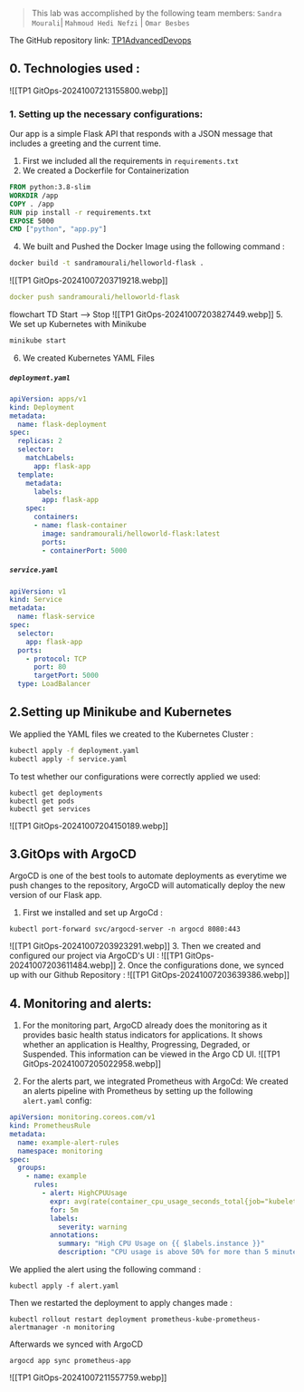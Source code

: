> This lab was accomplished by the following team members:
> `Sandra Mourali`| `Mahmoud Hedi Nefzi` | `Omar Besbes`

The GitHub repository link: [TP1AdvancedDevops](https://github.com/mouralisandra/TP1AdvancedDevops)

## 0. Technologies used : 
![[TP1 GitOps-20241007213155800.webp]]

### 1. Setting up the necessary configurations:

Our app is a simple Flask API that responds with a JSON message that includes a greeting and the current time.

1. First we included all the requirements in `requirements.txt`
3. We created a Dockerfile for Containerization

```Dockerfile
FROM python:3.8-slim
WORKDIR /app
COPY . /app
RUN pip install -r requirements.txt
EXPOSE 5000
CMD ["python", "app.py"]
```

4. We built and Pushed the  Docker Image using the following command :

```bash
docker build -t sandramourali/helloworld-flask .
```
![[TP1 GitOps-20241007203719218.webp]]
```yaml
docker push sandramourali/helloworld-flask
```
flowchart TD
Start --> Stop
![[TP1 GitOps-20241007203827449.webp]]
5. We set up Kubernetes with Minikube
```bash
minikube start
```

6. We created Kubernetes YAML Files
##### `deployment.yaml`
```yaml
apiVersion: apps/v1
kind: Deployment
metadata:
  name: flask-deployment
spec:
  replicas: 2
  selector:
    matchLabels:
      app: flask-app
  template:
    metadata:
      labels:
        app: flask-app
    spec:
      containers:
      - name: flask-container
        image: sandramourali/helloworld-flask:latest
        ports:
        - containerPort: 5000
```

##### `service.yaml`
```yaml
apiVersion: v1
kind: Service
metadata:
  name: flask-service
spec:
  selector:
    app: flask-app
  ports:
    - protocol: TCP
      port: 80
      targetPort: 5000
  type: LoadBalancer
```

## 2.Setting up Minikube and Kubernetes

We applied the YAML files we created to the Kubernetes Cluster :
```bash
kubectl apply -f deployment.yaml
kubectl apply -f service.yaml
```
To test whether our configurations were correctly applied we used:
```Shell
kubectl get deployments
kubectl get pods
kubectl get services
```
![[TP1 GitOps-20241007204150189.webp]]
## 3.GitOps with ArgoCD
ArgoCD is one of the best tools to automate deployments as everytime we push changes to the repository, ArgoCD will automatically deploy the new version of our Flask app.
1. First we installed and set up ArgoCd :
```shell
kubectl port-forward svc/argocd-server -n argocd 8080:443
```
![[TP1 GitOps-20241007203923291.webp]]
3. Then we created and configured our project via ArgoCD's UI :
![[TP1 GitOps-20241007203611484.webp]]
2. Once the configurations done, we synced up with our Github Repository :
![[TP1 GitOps-20241007203639386.webp]]

## 4. Monitoring and alerts:
1. For the monitoring part, ArgoCD already does the monitoring as it provides basic health status indicators for applications. It shows whether an application is Healthy, Progressing, Degraded, or Suspended. This information can be viewed in the Argo CD UI.
![[TP1 GitOps-20241007205022958.webp]]

2. For the alerts part, we integrated Prometheus with ArgoCd:
	We created an alerts pipeline with Prometheus by setting up the following `alert.yaml` config:
```yaml
apiVersion: monitoring.coreos.com/v1
kind: PrometheusRule
metadata:
  name: example-alert-rules
  namespace: monitoring
spec:
  groups:
    - name: example
      rules:
        - alert: HighCPUUsage
          expr: avg(rate(container_cpu_usage_seconds_total{job="kubelet"}[5m])) by (instance) > 0.5
          for: 5m
          labels:
            severity: warning
          annotations:
            summary: "High CPU Usage on {{ $labels.instance }}"
            description: "CPU usage is above 50% for more than 5 minutes."

```
We applied the alert using the following command :
```Shell
kubectl apply -f alert.yaml
```
Then we restarted the deployment to apply changes made :
```shell
kubectl rollout restart deployment prometheus-kube-prometheus-alertmanager -n monitoring
```
Afterwards we synced with ArgoCD
```shell
argocd app sync prometheus-app
```

![[TP1 GitOps-20241007211557759.webp]]
